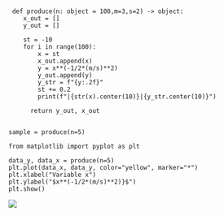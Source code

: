 ###
     def produce(n: object = 100,m=3,s=2) -> object:
        x_out = []
        y_out = []

        st = -10
        for i in range(100):
            x = st
            x_out.append(x)
            y = x**(-1/2*(m/s)**2)
            y_out.append(y)
            y_str = f"{y:.2f}"
            st += 0.2
            print(f"|{str(x).center(10)}|{y_str.center(10)}")

          return y_out, x_out


    sample = produce(n=5)

    from matplotlib import pyplot as plt

    data_y, data_x = produce(n=5)
    plt.plot(data_x, data_y, color="yellow", marker="*")
    plt.xlabel("Variable x")
    plt.ylabel("$x**(-1/2*(m/s)**2)}$")
    plt.show()
![](quiz11.jpg)
